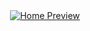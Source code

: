 <div align="center">
   <a href="#--------">
      <img src="assets/New\ Project.png" alt="Home Preview">
   </a>
</div>
